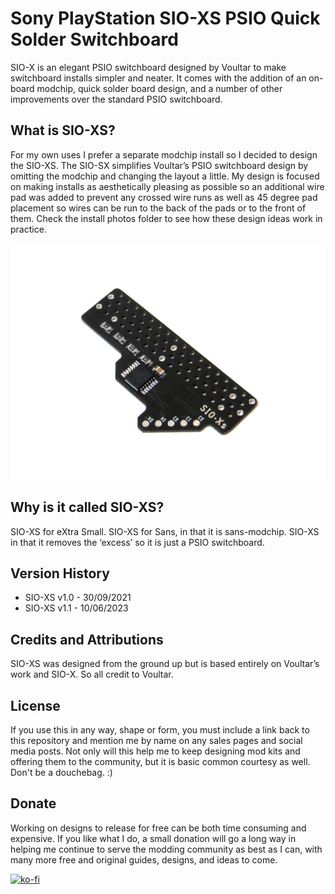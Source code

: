 # Sony PlayStation SIO-XS PSIO Quick Solder Switchboard

SIO-X is an elegant PSIO switchboard designed by Voultar to make switchboard installs simpler and neater. It comes with the addition of an on-board modchip, quick solder board design, and a number of other improvements over the standard PSIO switchboard.

## What is SIO-XS?

For my own uses I prefer a separate modchip install so I decided to design the SIO-XS. The SIO-SX simplifies Voultar’s PSIO switchboard design by omitting the modchip and changing the layout a little. My design is focused on making installs as aesthetically pleasing as possible so an additional wire pad was added to prevent any crossed wire runs as well as 45 degree pad placement so wires can be run to the back of the pads or to the front of them. Check the install photos folder to see how these design ideas work in practice.

![My Image](main.jpg)

## Why is it called SIO-XS?

SIO-XS for eXtra Small. SIO-XS for Sans, in that it is sans-modchip. SIO-XS in that it removes the ‘excess’ so it is just a PSIO switchboard.

## Version History

- SIO-XS v1.0 - 30/09/2021
- SIO-XS v1.1 - 10/06/2023

## Credits and Attributions

SIO-XS was designed from the ground up but is based entirely on Voultar’s work and SIO-X. So all credit to Voultar.

## License

If you use this in any way, shape or form, you must include a link back to this repository and mention me by name on any sales pages and social media posts. Not only will this help me to keep designing mod kits and offering them to the community, but it is basic common courtesy as well. Don't be a douchebag. :)

## Donate

Working on designs to release for free can be both time consuming and expensive. If you like what I do, a small donation will go a long way in helping me continue to serve the modding community as best as I can, with many more free and original guides, designs, and ideas to come.

[![ko-fi](https://ko-fi.com/img/githubbutton_sm.svg)](https://ko-fi.com/C0C7NK7XO)
